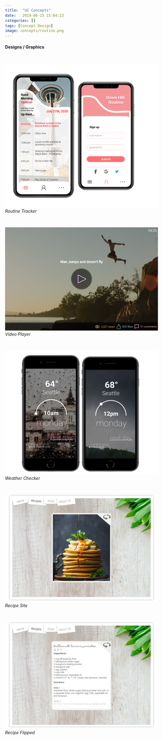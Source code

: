 ```yaml
---
title:  "UI Concepts"
date:   2019-06-15 15:04:23 
categories: []
tags: [Concept Design]
image: concepts/routine.png
---
```

#### Designs / Graphics
<br />


![routine](/images/concepts/routine.png)
*Routine Tracker*

<br />

![video](/images/concepts/video.png)
*Video Player*

<br />

![weather](/images/concepts/weather.png)
*Weather Checker*

<br />

![recipe1](/images/concepts/recipe1.png)
*Recipe Site*

<br />

![recipe2](/images/concepts/recipe2.png)
*Recipe Flipped*
